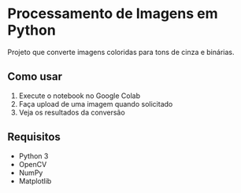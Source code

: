 # Processamento de Imagens em Python

Projeto que converte imagens coloridas para tons de cinza e binárias.

## Como usar
1. Execute o notebook no Google Colab
2. Faça upload de uma imagem quando solicitado
3. Veja os resultados da conversão

## Requisitos
- Python 3
- OpenCV
- NumPy
- Matplotlib
